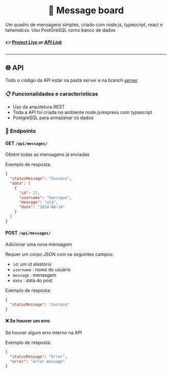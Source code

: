 <h1 align="center">💬  Message board </h1>

Um quadro de mensagens simples, criado com node.js, typescript, react e tailwindcss. Uso PostGreSQL como banco de dados

##### :point_right: [ Project Live ](https://jhenriquem.github.io/message-board/) or [ API Link ](https://message-board-v7pz.onrender.com/api/messages/)

---

## 🌐 API

Todo o código da API estar na pasta server e na branch [server](https://github.com/jhenriquem/message-board/tree/server)

### 📋 Funcionalidades e características

- Uso da arquitetura REST
- Toda a API foi criada no ambiente node.js/express com typescript
- PostgreSQL para armazenar os dados

### 🚩 Endpoints

#### GET `/api/messages/`

Obtém todas as mensagens já enviadas

Exemplo de resposta:

```json
{
  "statusMessage": "Success",
  "data": [
    {
      "id": 17,
      "username": "henrique",
      "message": "olá",
      "date": "2024-08-24"
    }
  ]
}
```

#### POST `/api/messages/`

Adicionar uma nova mensagem

Requer um corpo JSON com os seguintes campos:

- `id`: um id aleatório
- `username` : nome do usuário
- `message` : mensagem
- `date` : data do post

Exemplo de resposta:

```json
{
  "statusMessage": "Success"
}
```

#### ❌ Se houver um erro

Se houver algum erro interno na API

Exemplo de resposta:

```json
{
  "statusMessage": "Error",
  "error": "error message"
}
```
